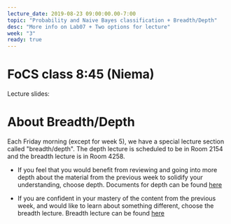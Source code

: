 ```yaml
---
lecture_date: 2019-08-23 09:00:00.00-7:00
topic: "Probability and Naive Bayes classification + Breadth/Depth"
desc: "More info on Lab07 + Two options for lecture"
week: "3"
ready: true
---
```


# FoCS class 8:45 (Niema)
Lecture slides: 


# About Breadth/Depth

Each Friday morning (except for week 5), we have a special lecture
section called "breadth/depth".  The depth lecture is scheduled to be in Room 2154 and the breadth lecture is in Room 4258. 


* If you feel that you would benefit from reviewing and going into more
depth about the material from the previous week to solidify your
understanding, choose depth. Documents for depth can be found [here](/lectures/week3/depth/)

* If you are confident in your mastery of the content from the previous
week, and would like to learn about something different, choose the
breadth lecture. Breadth lecture can be found [here](/lectures/week3/breadth/)

